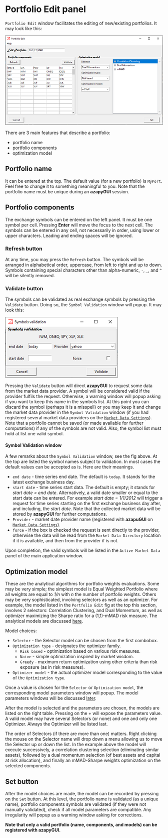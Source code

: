 # Portfolio Edit panel #

`Portfolio Edit` window facilitates the editing of new/existing portfolios. It may look like this:

![alt text](panels/Edit_Port_FT_MAD_panel.png)

There are 3 main features that describe a portfolio:
* portfolio name
* portfolio components
* optimization model

## Portfolio name ##

It can be entered at the top. The default value (for a new portfolio) is `MyPort`. Feel free to change it
to something meaningful to you. Note that the portfolio name must be unique during an **azapyGUI** session.

## Portfolio components ##

The exchange symbols can be entered on the left panel. It must be one symbol per cell. 
Pressing __Enter__ will move the focus to the next cell. The symbols can be entered in 
any cell, not necessarily in order, using lower or upper characters. Leading and ending spaces 
will be ignored.

### __Refresh__ button ###
At any time, you may press the `Refresh` button. The symbols will be arranged in alphabetical order, uppercase, 
from left to right and up to down. Symbols containing special characters other than alpha-numeric, `-`, `_`, and `^`
will be silently removed. 

### __Validate__ button ###
The symbols can be validated as real exchange symbols by pressing the `Validate` button. 
Doing so, the `Symbol Validation` window will popup. It may look this:

![alt text](panels/SymbolsValidation_panel.png)

Pressing the `Validate` button will direct
**azapyGUI** to request some data from the market data provider. A symbol will be considered 
valid if the provider fulfils the request. Otherwise, a warning window will popup asking if
you want to keep this name in the symbols list. At this point you can discard the symbol (perhaps it is 
a misspell) or you may keep it and change the market data provider in the `Symbol Validation` window
(if you had registered several market data providers on the [`Market Data Settings`](Settings_Panel.md)).
Note that a portfolio cannot be saved (or made available for further computations) if any of the symbols 
are not valid. Also, the symbol list must hold at list one valid symbol.

#### __Symbol Validation__ window ####
A few remarks about the `Symbol Validation` window, see the fig above. 
At the top are listed the symbol names subject to validation.
In most cases the default values can be accepted as is. Here are their meanings.
* `end date` - time series end date. The default is `today`. It stands for the latest 
exchange business day. 
* `start date` - time series start data. The default is empty; it stands for *start date = end date*.
Alternatively, a valid date smaller or equal to the start date can be entered. For example *start date = 1/1/2012* will
trigger a request for time series starting on the first exchange business day after, and including,
the *start date*. Note that the collected market data will be stored by **azapyGUI** for further 
computations.
* `Provider` - market date provider name (registered with **azapuGUI** on [`Market Data Settings`](Settings_Panel.md)).
* `force` - if the box is checked the request is sent directly to the provider, otherwise the data will be read from the `Market Data Directory`
location if it is available, and then from the provider if is not.

Upon completion, the valid symbols will be listed in the `Active Market Data` panel of the main application window. 

## Optimization model ##
These are the analytical algorithms for portfolio weights evaluations. Some may be very simple; the simplest model is Equal Weighted Portfolio 
where all weights are equal to *1/n* with *n* the number of portfolio weights. Others may be very sophisticated, involving
selectors as well as an optimizer. For example, the model listed in the `Portfolio Edit` fig at the top this section, involves 
2 selectors: Correlation Clustering, and Dual Momentum, as well as optimizer maximizing the Sharpe ratio for a (1,1)-mMAD
risk measure. The analytical models are discussed [here](https://azapygui.readthedocs.io/en/latest/Model_Panels.html). 

Model choices:
* `Selector` - the Selector model can be chosen from the first combobox.
* `Optimization type` - designates the optimizer family.
    - `Risk based` - optimization based on various risk measures.
    - `Naive` - simple optimization inspired by market wisdom. 
    - `Greedy` - maximum return optimization using other criteria than risk exposure (as in risk measures). 
* `Optimizer model` - the actual optimizer model corresponding to the value of the `Optimization type`.

Once a value is chosen for the `Selector` or `Optimization model`, the corresponding model parameters window will
popup. The model parameters windows will be discussed [later](https://azapygui.readthedocs.io/en/latest/Model_Panels.html).

After the model is selected and the parameters are chosen, the models are listed on the right table. 
Pressing on the + will expose the parameters value. A valid model may have several Selectors (or none) and
one and only one Optimizer. Always the Optimizer will be listed last. 

The order of Selectors (if there are more than one) matters. Right clicking the mouse on the 
Selector name will drop down a menu allowing us to move the Selector up or down the list. 
In the example above
the model will execute successively, a correlation clustering selection (eliminating similar assets), followed by a dual momentum 
selection (of best assets and capital at risk allocation), and finally an mMAD-Sharpe weights optimization on the selected 
components. 

## __Set__ button ##
After the model choices are made, the model can be recorded by pressing on the `Set` button.
At this level, the portfolio name is validated (as a unique name), portfolio components symbols are validated (if they 
were not manually validated), check if all model parameters are compatible. Any irregularity will popup as a 
warning window asking for corrections.

__Note that only a valid portfolio (name, components, and models) can be registered with **azapyGUI**.__
